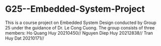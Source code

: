 # G25--Embedded-System-Project
This is a course project on Embedded System Design conducted by Group 25 under the guidance of Dr. Le Cong Cuong. The group consists of three members:
Ho Quang Huy 20210450//
Nguyen Diep Huy 20212838//
Tran Huy Dat 20210171//
